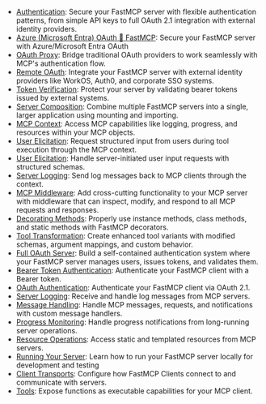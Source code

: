 - [Authentication](https://gofastmcp.com/servers/auth/authentication.md): Secure your FastMCP server with flexible authentication patterns, from simple API keys to full OAuth 2.1 integration with external identity providers.
- [Azure (Microsoft Entra) OAuth 🤝 FastMCP](https://gofastmcp.com/integrations/azure.md): Secure your FastMCP server with Azure/Microsoft Entra OAuth
- [OAuth Proxy](https://gofastmcp.com/servers/auth/oauth-proxy.md): Bridge traditional OAuth providers to work seamlessly with MCP's authentication flow.
- [Remote OAuth](https://gofastmcp.com/servers/auth/remote-oauth.md): Integrate your FastMCP server with external identity providers like WorkOS, Auth0, and corporate SSO systems.
- [Token Verification](https://gofastmcp.com/servers/auth/token-verification.md): Protect your server by validating bearer tokens issued by external systems.
- [Server Composition](https://gofastmcp.com/servers/composition.md): Combine multiple FastMCP servers into a single, larger application using mounting and importing.
- [MCP Context](https://gofastmcp.com/servers/context.md): Access MCP capabilities like logging, progress, and resources within your MCP objects.
- [User Elicitation](https://gofastmcp.com/servers/elicitation.md): Request structured input from users during tool execution through the MCP context.
- [User Elicitation](https://gofastmcp.com/clients/elicitation.md): Handle server-initiated user input requests with structured schemas.
- [Server Logging](https://gofastmcp.com/servers/logging.md): Send log messages back to MCP clients through the context.
- [MCP Middleware](https://gofastmcp.com/servers/middleware.md): Add cross-cutting functionality to your MCP server with middleware that can inspect, modify, and respond to all MCP requests and responses.
- [Decorating Methods](https://gofastmcp.com/patterns/decorating-methods.md): Properly use instance methods, class methods, and static methods with FastMCP decorators.
- [Tool Transformation](https://gofastmcp.com/patterns/tool-transformation.md): Create enhanced tool variants with modified schemas, argument mappings, and custom behavior.
- [Full OAuth Server](https://gofastmcp.com/servers/auth/full-oauth-server.md): Build a self-contained authentication system where your FastMCP server manages users, issues tokens, and validates them.
- [Bearer Token Authentication](https://gofastmcp.com/clients/auth/bearer.md): Authenticate your FastMCP client with a Bearer token.
- [OAuth Authentication](https://gofastmcp.com/clients/auth/oauth.md): Authenticate your FastMCP client via OAuth 2.1.
- [Server Logging](https://gofastmcp.com/clients/logging.md): Receive and handle log messages from MCP servers.
- [Message Handling](https://gofastmcp.com/clients/messages.md): Handle MCP messages, requests, and notifications with custom message handlers.
- [Progress Monitoring](https://gofastmcp.com/clients/progress.md): Handle progress notifications from long-running server operations.
- [Resource Operations](https://gofastmcp.com/clients/resources.md): Access static and templated resources from MCP servers.
- [Running Your Server](https://gofastmcp.com/deployment/running-server.md): Learn how to run your FastMCP server locally for development and testing
- [Client Transports](https://gofastmcp.com/clients/transports.md): Configure how FastMCP Clients connect to and communicate with servers.
- [Tools](https://gofastmcp.com/servers/tools.md): Expose functions as executable capabilities for your MCP client.